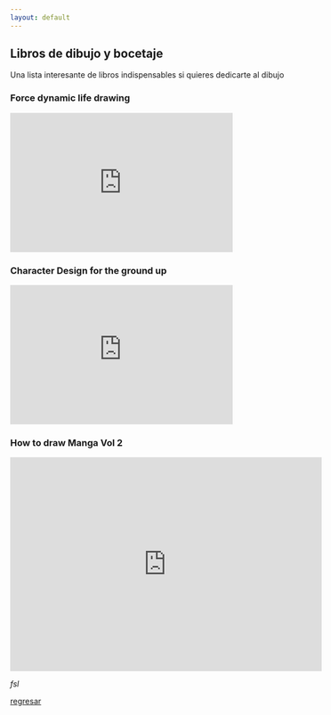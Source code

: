 ```yaml
---
layout: default
---
```


## Libros de dibujo y bocetaje

Una lista interesante de libros indispensables si quieres dedicarte al dibujo

### Force dynamic life drawing

<iframe src="https://archive.org/embed/force-dynamic-life-drawing-10th-anniversary-edition-pdfdrive-espanol" width="400" height="250" frameborder="0" webkitallowfullscreen="true" mozallowfullscreen="true" allowfullscreen></iframe>

### Character Design for the ground up

<iframe style="width:400px;height:250px" src="https://online.anyflip.com/ufiik/kgiw/index.html"  seamless="seamless" scrolling="no" frameborder="0" allowtransparency="true" allowfullscreen="true" ></iframe>

### How to draw Manga Vol 2

<iframe src="https://archive.org/embed/MoreHowToDrawMangaVol.2PenningCharacters_201701" width="560" height="384" frameborder="0" webkitallowfullscreen="true" mozallowfullscreen="true" allowfullscreen></iframe>

_fsl_

[regresar](./)
